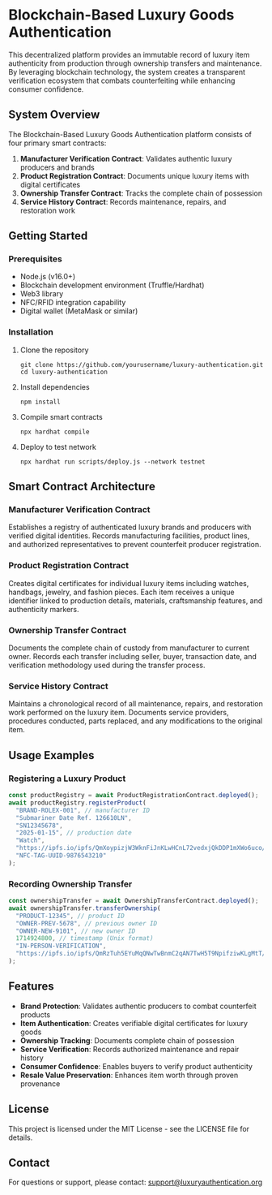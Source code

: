 # Blockchain-Based Luxury Goods Authentication

This decentralized platform provides an immutable record of luxury item authenticity from production through ownership transfers and maintenance. By leveraging blockchain technology, the system creates a transparent verification ecosystem that combats counterfeiting while enhancing consumer confidence.

## System Overview

The Blockchain-Based Luxury Goods Authentication platform consists of four primary smart contracts:

1. **Manufacturer Verification Contract**: Validates authentic luxury producers and brands
2. **Product Registration Contract**: Documents unique luxury items with digital certificates
3. **Ownership Transfer Contract**: Tracks the complete chain of possession
4. **Service History Contract**: Records maintenance, repairs, and restoration work

## Getting Started

### Prerequisites

- Node.js (v16.0+)
- Blockchain development environment (Truffle/Hardhat)
- Web3 library
- NFC/RFID integration capability
- Digital wallet (MetaMask or similar)

### Installation

1. Clone the repository
   ```
   git clone https://github.com/yourusername/luxury-authentication.git
   cd luxury-authentication
   ```

2. Install dependencies
   ```
   npm install
   ```

3. Compile smart contracts
   ```
   npx hardhat compile
   ```

4. Deploy to test network
   ```
   npx hardhat run scripts/deploy.js --network testnet
   ```

## Smart Contract Architecture

### Manufacturer Verification Contract
Establishes a registry of authenticated luxury brands and producers with verified digital identities. Records manufacturing facilities, product lines, and authorized representatives to prevent counterfeit producer registration.

### Product Registration Contract
Creates digital certificates for individual luxury items including watches, handbags, jewelry, and fashion pieces. Each item receives a unique identifier linked to production details, materials, craftsmanship features, and authenticity markers.

### Ownership Transfer Contract
Documents the complete chain of custody from manufacturer to current owner. Records each transfer including seller, buyer, transaction date, and verification methodology used during the transfer process.

### Service History Contract
Maintains a chronological record of all maintenance, repairs, and restoration work performed on the luxury item. Documents service providers, procedures conducted, parts replaced, and any modifications to the original item.

## Usage Examples

### Registering a Luxury Product
```javascript
const productRegistry = await ProductRegistrationContract.deployed();
await productRegistry.registerProduct(
  "BRAND-ROLEX-001", // manufacturer ID
  "Submariner Date Ref. 126610LN",
  "SN12345678",
  "2025-01-15", // production date
  "Watch",
  "https://ipfs.io/ipfs/QmXoypizjW3WknFiJnKLwHCnL72vedxjQkDDP1mXWo6uco/details.json",
  "NFC-TAG-UUID-9876543210"
);
```

### Recording Ownership Transfer
```javascript
const ownershipTransfer = await OwnershipTransferContract.deployed();
await ownershipTransfer.transferOwnership(
  "PRODUCT-12345", // product ID
  "OWNER-PREV-5678", // previous owner ID
  "OWNER-NEW-9101", // new owner ID
  1714924800, // timestamp (Unix format)
  "IN-PERSON-VERIFICATION",
  "https://ipfs.io/ipfs/QmRzTuh5EYuMqQNwTwBnmC2qAN7TwH5T9NpifziwKLgMtT/transfer_docs.pdf"
);
```

## Features

- **Brand Protection**: Validates authentic producers to combat counterfeit products
- **Item Authentication**: Creates verifiable digital certificates for luxury goods
- **Ownership Tracking**: Documents complete chain of possession
- **Service Verification**: Records authorized maintenance and repair history
- **Consumer Confidence**: Enables buyers to verify product authenticity
- **Resale Value Preservation**: Enhances item worth through proven provenance

## License

This project is licensed under the MIT License - see the LICENSE file for details.

## Contact

For questions or support, please contact: support@luxuryauthentication.org
